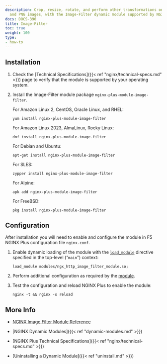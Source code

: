```yaml
---
description: Crop, resize, rotate, and perform other transformations on GIF, JPEG,
  and PNG images, with the Image-Filter dynamic module supported by NGINX, Inc.
docs: DOCS-390
title: Image-Filter
toc: true
weight: 100
type:
- how-to
---
```


## Installation

1. Check the [Technical Specifications]({{< ref "nginx/technical-specs.md" >}}) page to verify that the module is supported by your operating system.

2. Install the Image-Filter module package `nginx-plus-module-image-filter`.

   For Amazon Linux 2, CentOS, Oracle Linux, and RHEL:

   ```shell
   yum install nginx-plus-module-image-filter
   ```

   For Amazon Linux 2023, AlmaLinux, Rocky Linux:

   ```shell
   dnf install nginx-plus-module-image-filter
   ```

   For Debian and Ubuntu:

   ```shell
   apt-get install nginx-plus-module-image-filter
   ```

   For SLES:

   ```shell
   zypper install nginx-plus-module-image-filter
   ```

   For Alpine:

   ```shell
   apk add nginx-plus-module-image-filter
   ```

   For FreeBSD:

   ```shell
   pkg install nginx-plus-module-image-filter
   ```

## Configuration

After installation you will need to enable and configure the module in F5 NGINX Plus configuration file `nginx.conf`.

1. Enable dynamic loading of the module with the [`load_module`](https://nginx.org/en/docs/ngx_core_module.html#load_module) directive specified in the top-level (“`main`”) context:

   ```nginx
   load_module modules/ngx_http_image_filter_module.so;
   ```

2. Perform additional configuration as required by the [module](https://nginx.org/en/docs/http/ngx_http_image_filter_module.html).

3. Test the configuration and reload NGINX Plus to enable the module:

   ```shell
   nginx -t && nginx -s reload
   ```

## More Info

- [NGINX Image Filter Module Reference](https://nginx.org/en/docs/http/ngx_http_image_filter_module.html)

- [NGINX Dynamic Modules]({{< ref "dynamic-modules.md" >}})

- [NGINX Plus Technical Specifications]({{< ref "nginx/technical-specs.md" >}})

- [Uninstalling a Dynamic Module]({{< ref "uninstall.md" >}})
